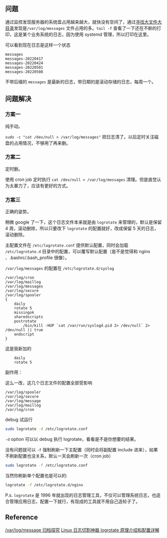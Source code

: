 [//title]: (logrotate解决systemd日志不断增长问题)
[//englishtitle]: (logrotate-resolve-systemd-journal-keeps-growing)
[//category]: (linux,systemd,utility,tools)
[//tags]: (linux,systemd,log,utility,logrotate)
[//createtime]: (20220513)
[//updatetime]: (20220513)

## 问题

通过监控发现服务器的系统盘占用越来越大，就快没有空间了，通过[寻找大文件大目录](https://liushiming.cn/article/find-large-dir-and-file.html)发现是`/var/log/messages` 文件占用的多。`tail -f` 查看了一下还在不断的打印，这是某个业务系统的日志，因为使用 systemd 管理，所以打印在这里。

可以看到现在日志是这样一个状态

```text
messages
messages-20220417
messages-20220424
messages-20220501
messages-20220508
```

不带后缀的 `messages` 是最新的日志，带日期的是滚动存储的日志，每周一个。

## 问题解决

### 方案一

纯手动。

`sudo -c "cat /dev/null > /var/log/messages"` 把日志清了。以后定时关注磁盘的占用情况，不够用了再来删。

### 方案二

定时删。

使用 cron job 定时执行 `cat /dev/null > /var/log/messages` 清理。但是直觉认为太暴力了，应该有更好的方式。

### 方案三

正确的姿势。

稍微 google 了一下，这个日志文件本来就是由 `logrotate` 来管理的，默认是保留 4 周，滚动删除，所以只要改下 `logrotate` 的配置就好，改成保留 5 天的日志，滚动删除。

主配置文件在 `/etc/logrotate.conf` 提供默认配置，同时会加载 `/etc/logrotate.d` 目录中的配置，可以覆写默认配置（是不是觉得和 nginx 、.bashrc/.bash_profile 很像）。

`/var/log/messages` 的配置在 `/etc/logrotate.d/syslog`

```text
/var/log/cron
/var/log/maillog
/var/log/messages
/var/log/secure
/var/log/spooler
{
    daily
    rotate 5
    missingok
    sharedscripts
    postrotate
        /bin/kill -HUP `cat /var/run/syslogd.pid 2> /dev/null` 2> /dev/null || true
    endscript
}
```

这是我新加的

```text
    daily
    rotate 5
```

副作用：

这么一改，这几个日志文件的配置全部受影响

```text
/var/log/spooler
/var/log/secure
/var/log/message
/var/log/maillog
/var/log/cron
```

debug 试运行

```bash
sudo logrotate -d /etc/logrotate.conf
```

`-d` option 可以以 debug 执行 logrotate，看看是不是你想要的结果。

没有问题就可以 `-f` 强制刷新一下主配置（同时会将副配置 include 进来），如果不刷新配置也没关系，默认一天会刷新一次（cron job）

```bash
sudo logrotate -f /etc/logrotate.conf
```

当然你刷新单个配置也是可以的:

```bash
logrotate -f /etc/logrotate.d/nginx
```

P.s. `logrotate` 是 1996 年就出现的日志管理工具，不仅可以管理系统日志，也适合管理应用日志，配置一下就行，有现成的工具就不用自己造轮子了。

## Reference

[/var/log/message 归档探究](https://qingwave.github.io/var-log-message-logrotate/)
[Linux 日志切割神器 logrotate 原理介绍和配置详解](https://wsgzao.github.io/post/logrotate/)
